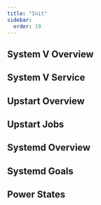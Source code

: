 ```yaml
---
title: "Init"
sidebar:
  order: 19
---
```


## System V Overview

## System V Service

## Upstart Overview

## Upstart Jobs

## Systemd Overview

## Systemd Goals

## Power States
